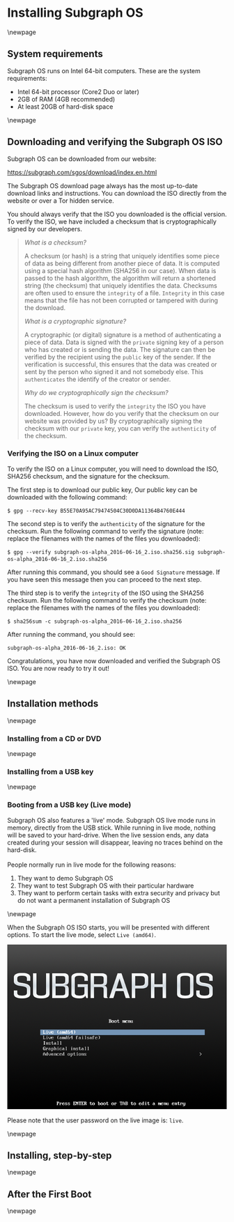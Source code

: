 # Installing Subgraph OS

\newpage
## System requirements

Subgraph OS runs on Intel 64-bit computers. These are the system
requirements:

* Intel 64-bit processor (Core2 Duo or later)
* 2GB of RAM (4GB recommended)
* At least 20GB of hard-disk space

\newpage

## Downloading and verifying the Subgraph OS ISO

Subgraph OS can be downloaded from our website:

https://subgraph.com/sgos/download/index.en.html

The Subgraph OS download page always has the most up-to-date download links and
instructions. You can download the ISO directly from the website or over a Tor 
hidden service.

You should always verify that the ISO you downloaded is the official version. 
To verify the ISO, we have included a checksum that is cryptographically signed
by our developers.

> *What is a checksum?*
>
> A checksum (or hash) is a string that uniquely identifies some piece of data
> as being different from another piece of data. It is computed using a special
> hash algorithm (SHA256 in our case). When data is passed to the hash
> algorithm, the algorithm will return a shortened string (the checksum) that
> uniquely identifies the data. Checksums are often used to ensure the `integrity`
> of a file. `Integrity` in this case means that the file has not been corrupted
> or tampered with during the download.
>
> *What is a cryptographic signature?*
>
> A cryptographic (or digital) signature is a method of authenticating a piece
> of data. Data is signed with the `private` signing key of a person who has
> created or is sending the data. The signature can then be verified by the
> recipient using the `public` key of the sender. If the verification is
> successful, this ensures that the data was created or sent by the person who
> signed it and not somebody else. This `authenticates` the identify of the
> creator or sender. 
>
> *Why do we cryptographically sign the checksum?*
>
> The checksum is used to verify the `integrity` the ISO you have downloaded. 
> However, how do you verify that the checksum on our website was provided by
> us? By cryptographically signing the checksum with our `private` key, you can
> verify the `authenticity` of the checksum.

### Verifying the ISO on a Linux computer

To verify the ISO on a Linux computer, you will need to download the ISO, SHA256
checksum, and the signature for the checksum.

The first step is to download our public key, Our public key can be downloaded
with the following command:

```
$ gpg --recv-key B55E70A95AC79474504C30D0DA11364B4760E444
```

The second step is to verify the `authenticity` of the signature for the
checksum. Run the following command to verify the signature (note: replace the
filenames with the names of the files you downloaded):

```
$ gpg --verify subgraph-os-alpha_2016-06-16_2.iso.sha256.sig subgraph-os-alpha_2016-06-16_2.iso.sha256
```

After running this command, you should see a `Good Signature` message. If you
have seen this message then you can proceed to the next step.

The third step is to verify the `integrity` of the ISO using the SHA256 checksum. 
Run the following command to verify the checksum (note: replace the filenames with the
names of the files you downloaded):

```
$ sha256sum -c subgraph-os-alpha_2016-06-16_2.iso.sha256
```

After running the command, you should see:

```
subgraph-os-alpha_2016-06-16_2.iso: OK
```

Congratulations, you have now downloaded and verified the Subgraph OS ISO. You
are now ready to try it out!

\newpage

## Installation methods

\newpage

### Installing from a CD or DVD

\newpage

### Installing from a USB key

\newpage

### Booting from a USB key (Live mode)

Subgraph OS also features a 'live' mode. Subgraph OS live mode runs in memory, 
directly from the USB stick. While running in live mode, nothing
will be saved to your hard-drive. When the live session ends, any data created
during your session will disappear, leaving no traces behind on the hard-disk. 
\
\
People normally run in live mode for the following reasons:

1. They want to demo Subgraph OS
2. They want to test Subgraph OS with their particular hardware
3. They want to perform certain tasks with extra security and privacy but
do not want a permanent installation of Subgraph OS

\newpage

When the Subgraph OS ISO starts, you will be presented with different options.
To start the live mode, select `Live (amd64)`.

![Subgraph OS boot screen](static/images/subgraph_splash.png)

Please note that the user password on the live image is: `live`.

\newpage

## Installing, step\-by\-step

\newpage

## After the First Boot

\newpage
